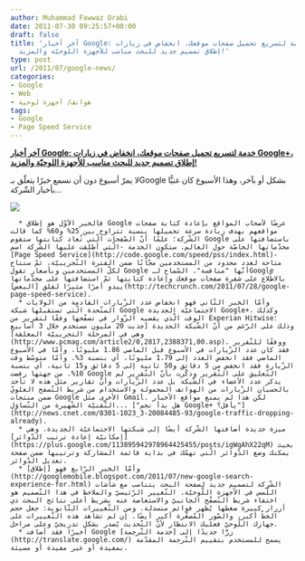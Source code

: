 ```yaml
---
author: Muhammad Fawwaz Orabi
date: 2011-07-30 09:25:57+00:00
draft: false
title: 'آخر أخبار Google: خدمة لتسريع تحميل صفحات موقعك، انخفاض في زيارات Google+،
  إطلاق تصميم جديد للبحث مناسب للأجهزة اللوحيّة والمزيد!'
type: post
url: /2011/07/google-news/
categories:
- Google
- Web
- هواتف/ أجهزة لوحية
tags:
- Google
- Page Speed Service
---
```


[**آخر أخبار Google: خدمة لتسريع تحميل صفحات موقعك، انخفاض في زيارات Google+، إطلاق تصميم جديد للبحث مناسب للأجهزة اللوحيّة والمزيد!**](https://www.it-scoop.com/2011/07/google-news/)


لا يمرّ أسبوع دون أن نسمع خبرًا يتعلّق بـGoogle بشكل أو بآخر، وهذا الأسبوع كان غنيًّا بأخبار الشّركة...

[![](https://www.it-scoop.com/wp-content/uploads/2009/11/google_logo-300x125.jpg)
](https://www.it-scoop.com/2011/07/google-news/)



	  * فالخبر الأوّل هو إطلاق Google عرضًا لأصحاب المواقع بإعادة كتابة صفحات مواقعهم بهدف زيادة سرعة تحميلها بنسبة تتراوح بين 25% و60% كما قالت الشّركة؛ علمًا أنّ الصّفحات الّتي تُعاد كتابتها ستقوم Google باستضافتها على مخدّماتها الخاصّة حول العالم. ستكون الخدمة -الّتي أطلقت عليها الشّركة اسم [Page Speed Service](http://code.google.com/speed/pss/index.html)- متاحة لعدد محدود من المستخدمين مجّانًا ضمن الفترة التّجريبيّة، ثمّ ستتاح لكلّ المستخدمين وبأسعار تقول Google أنّها "منافسة". السّماح لـGoogle بالاطّلاع على شفرة صفحات موقعك وإعادة كتابتها ثمّ استضافتها على مخدّماتها يبدو أمرًا مثيرًا لقلق [البعض](http://techcrunch.com/2011/07/28/google-page-speed-service).
	  * وأمّا الخبر الثّاني فهو انخفاض عدد الزّيارات القادمة من الولايات المتّحدة الّتي تستقبلها شبكة Google الاجتماعيّة الجديدة Google+، وكذلك الوقت الّذي يقضيه الزّوار في تصفّحها وفقًا لتقرير من Experian Hitwise؛ وذلك على الرّغم من أنّ الشّبكة الجديدة [جذبت 20 مليون مستخدم خلال 3 أسابيع وهي في المرحلة التجريبيّة المغلقة](http://www.pcmag.com/article2/0,2817,2388371,00.asp). ووفقًا للتّقرير فقد كان عدد الزّيارات في الأسبوع قبل الماضي 1.86 مليونًا، وأمّا في الأسبوع الماضي فقد انخفض العدد إلى 1.79 مليونًا، أي بنسبة 3%. وأمّا متوسّط وقت الزّيارة فقد انخفض من 5 دقائق و50 ثانية إلى 5 دقائق و15 ثانية، أي بنسبة 10%. من جهتها رفضت Google التّعليق على التّقرير وذكّرت بأنّ التّقرير لم يذكر عدد الأعضاء في الشّبكة بل عدد الزّيارات وأنّ تقارير مثل هذه لا تأخذ بالحسبان الزّيارات من الهواتف المحمولة والاستخدام من شريط التّصفح العلويّ ضمن منتجات Google الأخرى مثل Gmail. لكن هذا لم يمنع مواقع الأخبار التّقنيّة الشّهيرة من التّساؤل... ["هل بدأ نجم Google+ يأفل؟"](http://news.cnet.com/8301-1023_3-20084485-93/google-traffic-dropping-already).
	  * ميزة جديدة أضافتها الشّركة أيضًا إلى شبكتها الاجتماعيّة الجديدة، وهي [إمكانيّة إعادة ترتيب الدّوائر](https://plus.google.com/113895942978964425455/posts/igWgAhX22qM) بحيث يمكنك وضع الدّوائر الّتي تهمّك في بداية قائمة المشاركة وترتيبها ضمن صفحة تعديل الدّوائر.
	  * وأمّا الخبر الرّابع فهو [إطلاق](http://googlemobile.blogspot.com/2011/07/new-google-search-experience-for.html) الشّركة لتصميم جديد لصفحة البحث يتناسب مع شاشات اللّمس في الأجهزة اللّوحيّة. التّغيير الرّئيسيّ والملاحظ في هذا التّصميم هو اختفاء شريط التّصفّح الجانبيّ والاستعاضة عنه بشريط أعلى نتائج البحث ذي أزرار كبيرة ضغطها يُظهر قوائم منسدلة. ومن التّغييرات الثّانوية: جعل حجم الخطّ أكبر، والصّور المُصغّرة أكبر أيضًا. إن لم تشاهد هذه التّغييرات على جهازك اللّوحيّ فعليك الانتظار لأنّ التّحديث يُصدر بشكل تدريجيّ وعلى مراحل.
	  * أخيرًا فقد أضافت Google زرًّا جديدًا إلى [خدمة التّرجمة](http://translate.google.com/) يسمح للمستخدم بتقييم التّرجمة المقدّمة بمفيدة أو غير مفيدة أو مسيئة.

